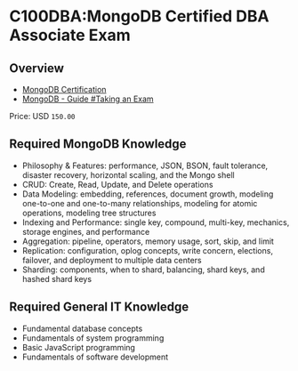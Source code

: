 # C100DBA:MongoDB Certified DBA Associate Exam

## Overview

- [MongoDB Certification](https://university.mongodb.com/certification/)
- [MongoDB - Guide #Taking an Exam](https://university.mongodb.com/exam/guide)

Price: USD `150.00`

## Required MongoDB Knowledge

- Philosophy & Features: performance, JSON, BSON, fault tolerance, disaster recovery, horizontal scaling, and the Mongo shell
- CRUD: Create, Read, Update, and Delete operations
- Data Modeling: embedding, references, document growth, modeling one-to-one and one-to-many relationships, modeling for atomic operations, modeling tree structures
- Indexing and Performance: single key, compound, multi-key, mechanics, storage engines, and performance
- Aggregation: pipeline, operators, memory usage, sort, skip, and limit
- Replication: configuration, oplog concepts, write concern, elections, failover, and deployment to multiple data centers
- Sharding: components, when to shard, balancing, shard keys, and hashed shard keys

## Required General IT Knowledge

- Fundamental database concepts
- Fundamentals of system programming
- Basic JavaScript programming
- Fundamentals of software development